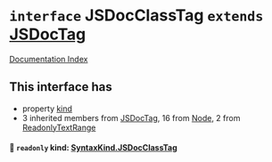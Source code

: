 # `interface` JSDocClassTag `extends` [JSDocTag](../interface.JSDocTag/README.md)

[Documentation Index](../README.md)

## This interface has

- property [kind](#-readonly-kind-syntaxkindjsdocclasstag)
- 3 inherited members from [JSDocTag](../interface.JSDocTag/README.md), 16 from [Node](../interface.Node/README.md), 2 from [ReadonlyTextRange](../interface.ReadonlyTextRange/README.md)


#### 📄 `readonly` kind: [SyntaxKind.JSDocClassTag](../enum.SyntaxKind/README.md#jsdocclasstag--332)



